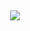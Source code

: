 ⠀

<p align="center"> <img src="https://komarev.com/ghpvc/?username=MURDERBUDDY&color=db91b1&label=⠀DIE BRU DIE⠀"> </p>

⠀
⠀
